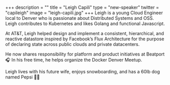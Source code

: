 +++
description = ""
title = "Leigh Capili"
type = "new-speaker"
twitter = "capileigh"
image = "leigh-capili.jpg"
+++
Leigh is a young Cloud Engineer local to Denver who is passionate about Distributed Systems and OSS. Leigh contributes to Kubernetes and likes Golang and functional Javascript.

At AT&T, Leigh helped design and implement a consistent, hierarchical, and reactive datastore inspired by Facebook’s Flux Architecture for the purpose of declaring state across public clouds and private datacenters.

He now shares responsibility for platform and product initiatives at Beatport 🎧
In his free time, he helps organize the Docker Denver Meetup.

Leigh lives with his future wife, enjoys snowboarding, and has a 60lb dog named Pepsi 🙂🐶